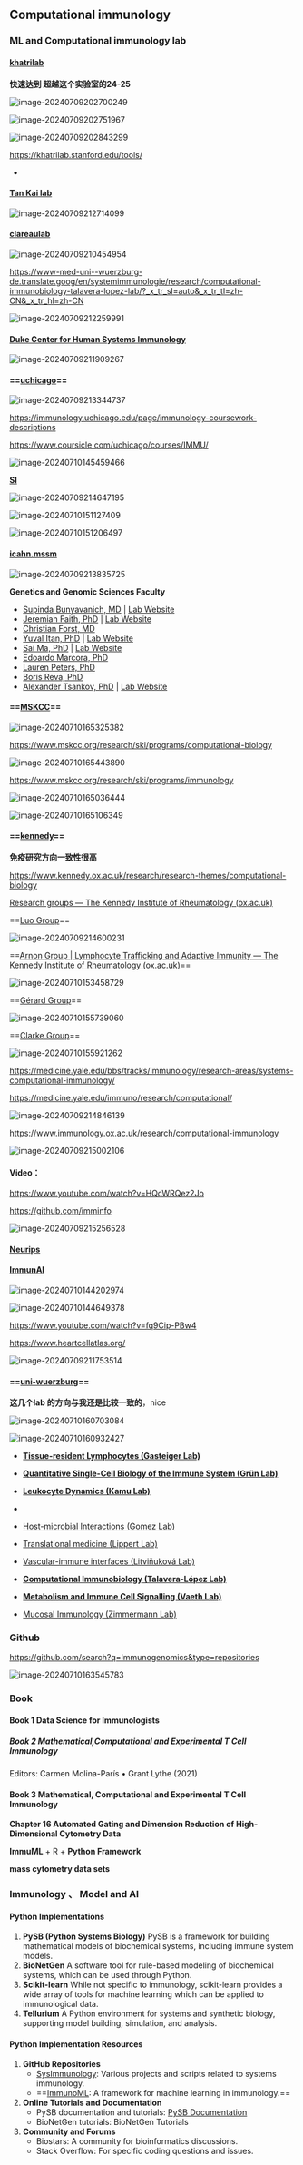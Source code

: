 ## Computational immunology





### ML  and  Computational immunology lab

#### [khatrilab](https://khatrilab.stanford.edu/)

**快速达到 超越这个实验室的24-25**

![image-20240709202700249](https://riyuetongcuo2022-1301903439.cos.ap-shanghai.myqcloud.com/images/image-20240709202700249.png)



![image-20240709202751967](https://riyuetongcuo2022-1301903439.cos.ap-shanghai.myqcloud.com/images/image-20240709202751967.png)



![image-20240709202843299](https://riyuetongcuo2022-1301903439.cos.ap-shanghai.myqcloud.com/images/image-20240709202843299.png)





https://khatrilab.stanford.edu/tools/

-





#### [Tan Kai lab](http://tanlab4generegulation.org/)

![image-20240709212714099](https://riyuetongcuo2022-1301903439.cos.ap-shanghai.myqcloud.com/images/image-20240709212714099.png)









#### [clareaulab](https://clareaulab.com/)

![image-20240709210454954](https://riyuetongcuo2022-1301903439.cos.ap-shanghai.myqcloud.com/images/image-20240709210454954.png)





https://www-med-uni--wuerzburg-de.translate.goog/en/systemimmunologie/research/computational-immunobiology-talavera-lopez-lab/?_x_tr_sl=auto&_x_tr_tl=zh-CN&_x_tr_hl=zh-CN

![image-20240709212259991](https://riyuetongcuo2022-1301903439.cos.ap-shanghai.myqcloud.com/images/image-20240709212259991.png)











#### [**Duke Center for Human Systems Immunology**](https://chsi.duke.edu/divisions/quantitative-immunology)

![image-20240709211909267](https://riyuetongcuo2022-1301903439.cos.ap-shanghai.myqcloud.com/images/image-20240709211909267.png)















#### ==[uchicago](https://immunology.uchicago.edu/program/computational-systems-immunology-csi-track)==

![image-20240709213344737](https://riyuetongcuo2022-1301903439.cos.ap-shanghai.myqcloud.com/images/image-20240709213344737.png)

https://immunology.uchicago.edu/page/immunology-coursework-descriptions

https://www.coursicle.com/uchicago/courses/IMMU/

![image-20240710145459466](https://riyuetongcuo2022-1301903439.cos.ap-shanghai.myqcloud.com/images/image-20240710145459466.png)











**[SI](https://ciic.uchicago.edu/research/systems-computational-immunology)**

![image-20240709214647195](https://riyuetongcuo2022-1301903439.cos.ap-shanghai.myqcloud.com/images/image-20240709214647195.png)

![image-20240710151127409](https://riyuetongcuo2022-1301903439.cos.ap-shanghai.myqcloud.com/images/image-20240710151127409.png)



![image-20240710151206497](https://riyuetongcuo2022-1301903439.cos.ap-shanghai.myqcloud.com/images/image-20240710151206497.png)







#### [icahn.mssm](https://icahn.mssm.edu/research/genomics/research/immunogenomics)

![image-20240709213835725](https://riyuetongcuo2022-1301903439.cos.ap-shanghai.myqcloud.com/images/image-20240709213835725.png)



**Genetics and Genomic Sciences Faculty**

- [Supinda Bunyavanich, MD](https://profiles.mountsinai.org/supinda-bunyavanich) | [Lab Website](http://bunyavanich.org/)
- [Jeremiah Faith, PhD](https://icahn.mssm.edu/profiles/jeremiah-faith) | [Lab Website](http://faithlab.mssm.edu/)
- [Christian Forst, MD](https://profiles.mountsinai.org/christian-forst)
- [Yuval Itan, PhD](https://icahn.mssm.edu/profiles/yuval-itan) | [Lab Website](https://itanlab.org/)
- [Sai Ma, PhD](https://profiles.mountsinai.org/sai-ma2) | [Lab Website](https://saimalab.com/)
- [Edoardo Marcora, PhD](https://profiles.mountsinai.org/edoardo-m-marcora)
- [Lauren Peters, PhD](https://profiles.mountsinai.org/lauren-a-peters)
- [Boris Reva, PhD](https://profiles.mountsinai.org/boris-a-reva)
- [Alexander Tsankov, PhD](https://profiles.mountsinai.org/alexander-tsankov) | [Lab Website](https://www.tsankovlab.org/)







#### ==[MSKCC](https://www.mskcc.org/research/ski/research)==

![image-20240710165325382](https://riyuetongcuo2022-1301903439.cos.ap-shanghai.myqcloud.com/images/image-20240710165325382.png)





https://www.mskcc.org/research/ski/programs/computational-biology

![image-20240710165443890](https://riyuetongcuo2022-1301903439.cos.ap-shanghai.myqcloud.com/images/image-20240710165443890.png)









 https://www.mskcc.org/research/ski/programs/immunology

![image-20240710165036444](https://riyuetongcuo2022-1301903439.cos.ap-shanghai.myqcloud.com/images/image-20240710165036444.png)



![image-20240710165106349](https://riyuetongcuo2022-1301903439.cos.ap-shanghai.myqcloud.com/images/image-20240710165106349.png)



















#### ==[kennedy](https://www.kennedy.ox.ac.uk/)==

**免疫研究方向一致性很高**

https://www.kennedy.ox.ac.uk/research/research-themes/computational-biology



[Research groups — The Kennedy Institute of Rheumatology (ox.ac.uk)](https://www.kennedy.ox.ac.uk/research/research-groups)



==[Luo Group](https://www.kennedy.ox.ac.uk/research/research-groups/luo-group-statistical-genomics-and-computational-immunology)==

![image-20240709214600231](https://riyuetongcuo2022-1301903439.cos.ap-shanghai.myqcloud.com/images/image-20240709214600231.png)









==[Arnon Group | Lymphocyte Trafficking and Adaptive Immunity — The Kennedy Institute of Rheumatology (ox.ac.uk)](https://www.kennedy.ox.ac.uk/research/research-groups/humoral-immune-response)==

![image-20240710153458729](https://riyuetongcuo2022-1301903439.cos.ap-shanghai.myqcloud.com/images/image-20240710153458729.png)







==[Gérard Group](https://www.kennedy.ox.ac.uk/research/research-groups/gerard-group-spatiotemporal-dynamics-of-t-cell-responses)==

![image-20240710155739060](https://riyuetongcuo2022-1301903439.cos.ap-shanghai.myqcloud.com/images/image-20240710155739060.png)





==[Clarke Group](https://www.kennedy.ox.ac.uk/research/research-groups/translational-immunometabolism)==

![image-20240710155921262](https://riyuetongcuo2022-1301903439.cos.ap-shanghai.myqcloud.com/images/image-20240710155921262.png)















https://medicine.yale.edu/bbs/tracks/immunology/research-areas/systems-computational-immunology/

https://medicine.yale.edu/immuno/research/computational/

![image-20240709214846139](https://riyuetongcuo2022-1301903439.cos.ap-shanghai.myqcloud.com/images/image-20240709214846139.png)







https://www.immunology.ox.ac.uk/research/computational-immunology

![image-20240709215002106](https://riyuetongcuo2022-1301903439.cos.ap-shanghai.myqcloud.com/images/image-20240709215002106.png)







#### Video：

https://www.youtube.com/watch?v=HQcWRQez2Jo









https://github.com/imminfo

![image-20240709215256528](https://riyuetongcuo2022-1301903439.cos.ap-shanghai.myqcloud.com/images/image-20240709215256528.png)





#### [Neurips](https://neurips.cc/virtual/2022/workshop/50005)









#### [ImmunAI](https://www.immunai.com/immunology-and-machine-learning-online-symposium/)

![image-20240710144202974](https://riyuetongcuo2022-1301903439.cos.ap-shanghai.myqcloud.com/images/image-20240710144202974.png)

![image-20240710144649378](https://riyuetongcuo2022-1301903439.cos.ap-shanghai.myqcloud.com/images/image-20240710144649378.png)



https://www.youtube.com/watch?v=fq9Cip-PBw4





https://www.heartcellatlas.org/

![image-20240709211753514](https://riyuetongcuo2022-1301903439.cos.ap-shanghai.myqcloud.com/images/image-20240709211753514.png)







#### ==[uni-wuerzburg](https://www.med.uni-wuerzburg.de/en/systemimmunologie/)==

**这几个lab  的方向与我还是比较一致的**，nice 

![image-20240710160703084](https://riyuetongcuo2022-1301903439.cos.ap-shanghai.myqcloud.com/images/image-20240710160703084.png)

![image-20240710160932427](https://riyuetongcuo2022-1301903439.cos.ap-shanghai.myqcloud.com/images/image-20240710160932427.png)

- **[Tissue-resident Lymphocytes (Gasteiger Lab)](https://www.med.uni-wuerzburg.de/en/systemimmunologie/research/tissue-resident-lymphocytes-gasteiger-lab/)**
- **[Quantitative Single-Cell Biology of the Immune System (Grün Lab)](https://www.med.uni-wuerzburg.de/en/systemimmunologie/research/quantitative-single-cell-biology-of-the-immune-system-gruen-lab/)**
- **[Leukocyte Dynamics (Kamu Lab)](https://www.med.uni-wuerzburg.de/en/systemimmunologie/research/leukocyte-dynamics-kamu-lab/)**
- 

- [Host-microbial Interactions (Gomez Lab)](https://www.med.uni-wuerzburg.de/en/systemimmunologie/research/host-microbial-interactions-gomez-de-agueero-lab/)
- [Translational medicine (Lippert Lab)](https://www.med.uni-wuerzburg.de/en/systemimmunologie/research/translational-medicine-lippert-lab/)
- [Vascular-immune interfaces (Litviňuková Lab)](https://www.med.uni-wuerzburg.de/en/systemimmunologie/research/vascular-immune-interfaces-litvinukova-lab/)
- **[Computational Immunobiology (Talavera-López Lab)](https://www.med.uni-wuerzburg.de/en/systemimmunologie/research/computational-immunobiology-talavera-lopez-lab/)**
- **[Metabolism and Immune Cell Signalling (Vaeth Lab)](https://www.med.uni-wuerzburg.de/en/systemimmunologie/research/metabolism-and-immune-cell-signalling-vaeth-lab/)**
- [Mucosal Immunology (Zimmermann Lab)](https://www.med.uni-wuerzburg.de/en/systemimmunologie/research/zimmermann-lab/)











### Github 

https://github.com/search?q=Immunogenomics&type=repositories

![image-20240710163545783](https://riyuetongcuo2022-1301903439.cos.ap-shanghai.myqcloud.com/images/image-20240710163545783.png)











### Book 



####  Book 1   Data Science for Immunologists





##### Book 2 **Mathematical,Computational and Experimental T Cell Immunology**  

Editors: Carmen Molina-París • Grant Lythe (2021)













#### Book 3  Mathematical, Computational and Experimental T Cell Immunology







**Chapter 16 Automated Gating and Dimension Reduction of High-Dimensional Cytometry Data**



**ImmuML**   + R  +  **Python Framework**



**mass cytometry data sets**





























### Immunology  、  Model  and AI

#### Python Implementations

1. **PySB (Python Systems Biology)**
   PySB is a framework for building mathematical models of biochemical systems, including immune system models.
2. **BioNetGen**
   A software tool for rule-based modeling of biochemical systems, which can be used through Python.
3. **Scikit-learn**
   While not specific to immunology, scikit-learn provides a wide array of tools for machine learning which can be applied to immunological data.
4. **Tellurium**
   A Python environment for systems and synthetic biology, supporting model building, simulation, and analysis.

#### Python Implementation Resources

1. **GitHub Repositories**
   - [SysImmunology](https://github.com/SysImmunology): Various projects and scripts related to systems immunology.
   - ==[ImmunoML](https://github.com/immunoml/immunoml): A framework for machine learning in immunology.==
2. **Online Tutorials and Documentation**
   - PySB documentation and tutorials: [PySB Documentation](https://pysb.readthedocs.io/en/stable/)
   - BioNetGen tutorials: BioNetGen Tutorials
3. **Community and Forums**
   - Biostars: A community for bioinformatics discussions.
   - Stack Overflow: For specific coding questions and issues.









